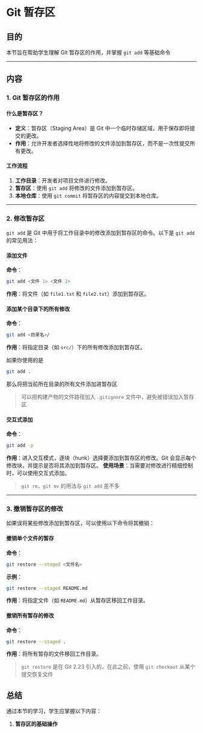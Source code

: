 # Git 暂存区

## 目的

本节旨在帮助学生理解 Git 暂存区的作用，并掌握 `git add` 等基础命令

---

## 内容

### 1. Git 暂存区的作用

#### 什么是暂存区？

- **定义**：暂存区（Staging Area）是 Git 中一个临时存储区域，用于保存即将提交的更改。
- **作用**：允许开发者选择性地将修改的文件添加到暂存区，而不是一次性提交所有更改。

#### 工作流程

1. **工作目录**：开发者对项目文件进行修改。
2. **暂存区**：使用 `git add` 将修改的文件添加到暂存区。
3. **本地仓库**：使用 `git commit` 将暂存区的内容提交到本地仓库。

---

### 2. 修改暂存区

`git add` 是 Git 中用于将工作目录中的修改添加到暂存区的命令。以下是 `git add` 的常见用法：

#### 添加文件

  **命令**：

  ```bash
  git add <文件 1> <文件 2>
  ```

  **作用**：将文件（如 `file1.txt` 和 `file2.txt`）添加到暂存区。

#### 添加某个目录下的所有修改

  **命令**：

  ```bash
  git add <目录名>/
  ```

  **作用**：将指定目录（如 `src/`）下的所有修改添加到暂存区。

  如果你使用的是

  ```bash
  git add .
  ```
  
  那么将把当前所在目录的所有文件添加进暂存区

>可以把构建产物的文件路径加入 `.gitignore` 文件中，避免被错误加入暂存区

#### 交互式添加

  **命令**：

  ```bash
  git add -p
  ```

  **作用**：进入交互模式，逐块（hunk）选择要添加到暂存区的修改。Git 会显示每个修改块，并提示是否将其添加到暂存区。
  **使用场景**：当需要对修改进行精细控制时，可以使用交互式添加。

>`git rm`，`git mv` 的用法与 `git add` 差不多

---

### 3. 撤销暂存区的修改

如果误将某些修改添加到暂存区，可以使用以下命令将其撤销：

#### 撤销单个文件的暂存

  **命令**：

  ```bash
  git restore --staged <文件名>
  ```

  **示例**：

  ```bash
  git restore --staged README.md
  ```

  **作用**：将指定文件（如 `README.md`）从暂存区移回工作目录。

#### 撤销所有暂存的修改

  **命令**：

  ```bash
  git restore --staged .
  ```

  **作用**：将所有暂存的文件移回工作目录。

>`git restore` 是在 Git 2.23 引入的，在此之前，使用 `git checkout` 从某个提交恢复文件

## 总结

通过本节的学习，学生应掌握以下内容：

1. **暂存区的基础操作**
